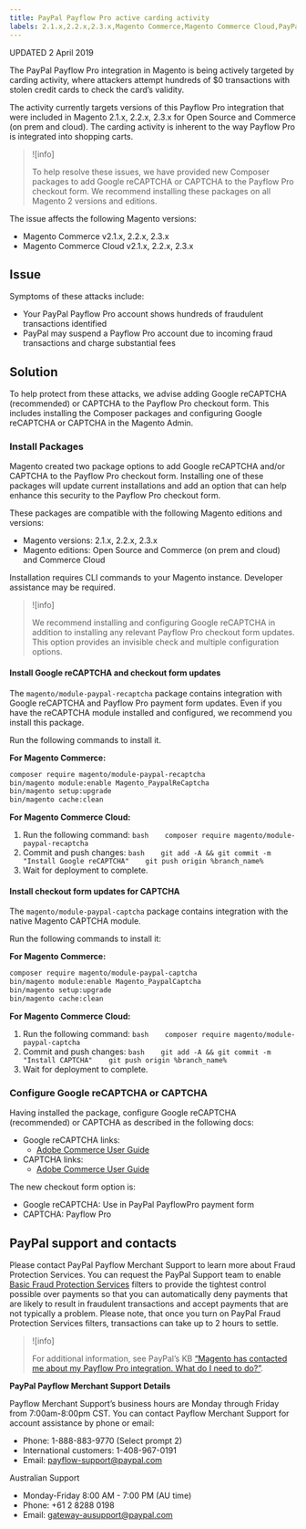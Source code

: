 ```yaml
---
title: PayPal Payflow Pro active carding activity
labels: 2.1.x,2.2.x,2.3.x,Magento Commerce,Magento Commerce Cloud,PayPal,carding,payflow,troubleshooting
---
```


UPDATED 2 April 2019

The PayPal Payflow Pro integration in Magento is being actively targeted by carding activity, where attackers attempt hundreds of $0 transactions with stolen credit cards to check the card’s validity.

The activity currently targets versions of this Payflow Pro integration that were included in Magento 2.1.x, 2.2.x, 2.3.x for Open Source and Commerce (on prem and cloud). The carding activity is inherent to the way Payflow Pro is integrated into shopping carts.

>![info]
>
>To help resolve these issues, we have provided new Composer packages to add Google reCAPTCHA or CAPTCHA to the Payflow Pro checkout form. We recommend installing these packages on all Magento 2 versions and editions.

The issue affects the following Magento versions:

* Magento Commerce v2.1.x, 2.2.x, 2.3.x
* Magento Commerce Cloud v2.1.x, 2.2.x, 2.3.x

## Issue

Symptoms of these attacks include:

* Your PayPal Payflow Pro account shows hundreds of fraudulent transactions identified
* PayPal may suspend a Payflow Pro account due to incoming fraud transactions and charge substantial fees

## Solution

To help protect from these attacks, we advise adding Google reCAPTCHA (recommended) or CAPTCHA to the Payflow Pro checkout form. This includes installing the Composer packages and configuring Google reCAPTCHA or CAPTCHA in the Magento Admin.

### Install Packages

Magento created two package options to add Google reCAPTCHA and/or CAPTCHA to the Payflow Pro checkout form. Installing one of these packages will update current installations and add an option that can help enhance this security to the Payflow Pro checkout form.

These packages are compatible with the following Magento editions and versions:

* Magento versions: 2.1.x, 2.2.x, 2.3.x
* Magento editions: Open Source and Commerce (on prem and cloud) and Commerce Cloud

Installation requires CLI commands to your Magento instance. Developer assistance may be required.

>![info]
>
>We recommend installing and configuring Google reCAPTCHA in addition to installing any relevant Payflow Pro checkout form updates. This option provides an invisible check and multiple configuration options.

#### Install Google reCAPTCHA and checkout form updates

The `magento/module-paypal-recaptcha` package contains integration with Google reCAPTCHA and Payflow Pro payment form updates. Even if you have the reCAPTCHA module installed and configured, we recommend you install this package.

Run the following commands to install it.

 **For Magento Commerce:**

```bash
composer require magento/module-paypal-recaptcha
bin/magento module:enable Magento_PaypalReCaptcha
bin/magento setup:upgrade
bin/magento cache:clean
```

 **For Magento Commerce Cloud:**

1. Run the following command:    ```bash    composer require magento/module-paypal-recaptcha    ```    
1. Commit and push changes:    ```bash    git add -A && git commit -m "Install Google reCAPTCHA"    git push origin %branch_name%    ```    
1. Wait for deployment to complete.

#### Install checkout form updates for CAPTCHA

The `magento/module-paypal-captcha` package contains integration with the native Magento CAPTCHA module.

Run the following commands to install it:

 **For Magento Commerce:**

```bash
composer require magento/module-paypal-captcha
bin/magento module:enable Magento_PaypalCaptcha
bin/magento setup:upgrade
bin/magento cache:clean
```

 **For Magento Commerce Cloud:**

1. Run the following command:    ```bash    composer require magento/module-paypal-captcha    ```    
1. Commit and push changes:    ```bash    git add -A && git commit -m "Install CAPTCHA"    git push origin %branch_name%    ```    
1. Wait for deployment to complete.

### Configure Google reCAPTCHA or CAPTCHA

Having installed the package, configure Google reCAPTCHA (recommended) or CAPTCHA as described in the following docs:

* Google reCAPTCHA links:
    * [Adobe Commerce User Guide](https://docs.magento.com/user-guide/stores/security-google-recaptcha.html)
* CAPTCHA links:
    * [Adobe Commerce User Guide](https://docs.magento.com/user-guide/stores/security-captcha.html)

The new checkout form option is:

* Google reCAPTCHA: Use in PayPal PayflowPro payment form
* CAPTCHA: Payflow Pro

## PayPal support and contacts

Please contact PayPal Payflow Merchant Support to learn more about Fraud Protection Services. You can request the PayPal Support team to enable [Basic Fraud Protection Services](https://developer.paypal.com/docs/classic/payflow/fraud-protection/#how-fraud-protection-services-protect-you) filters to provide the tightest control possible over payments so that you can automatically deny payments that are likely to result in fraudulent transactions and accept payments that are not typically a problem. Please note, that once you turn on PayPal Fraud Protection Services filters, transactions can take up to 2 hours to settle.

>![info]
>
>For additional information, see PayPal’s KB [“Magento has contacted me about my Payflow Pro integration. What do I need to do?”](https://www.paypal.com/us/smarthelp/article/ts2242).

 **PayPal Payflow Merchant Support Details**

Payflow Merchant Support’s business hours are Monday through Friday from 7:00am-8:00pm CST. You can contact Payflow Merchant Support for account assistance by phone or email:

* Phone: 1-888-883-9770 (Select prompt 2)
* International customers: 1-408-967-0191
* Email: [payflow-support@paypal.com](mailto:payflow-support@paypal.com)

Australian Support

* Monday-Friday 8:00 AM - 7:00 PM (AU time)
* Phone: +61 2 8288 0198
* Email: [gateway-ausupport@paypal.com](mailto:gateway-ausupport@paypal.com)
